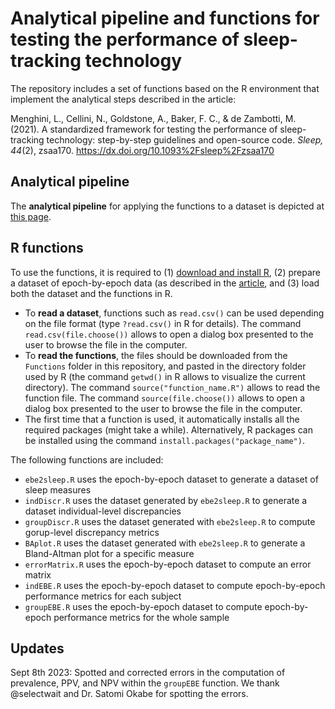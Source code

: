 # Analytical pipeline and functions for testing the performance of sleep-tracking technology

The repository includes a set of functions based on the R environment that implement the analytical steps described in the article:

Menghini, L., Cellini, N., Goldstone, A., Baker, F. C., & de Zambotti, M. (2021). A standardized framework for testing the performance of sleep-tracking technology: step-by-step guidelines and open-source code. *Sleep, 44*(2), zsaa170. https://dx.doi.org/10.1093%2Fsleep%2Fzsaa170

## Analytical pipeline
The **analytical pipeline** for applying the functions to a dataset is depicted at [this page](https://sri-human-sleep.github.io/sleep-trackers-performance/AnalyticalPipeline_v1.0.0.html).

## R functions
To use the functions, it is required to (1) [download and install R](https://cran.r-project.org/), (2) prepare a dataset of epoch-by-epoch data (as described in the [article](https://dx.doi.org/10.1093%2Fsleep%2Fzsaa170), and (3) load both the dataset and the functions in R.

- To **read a dataset**, functions such as `read.csv()` can be used depending on the file format (type `?read.csv()` in R for details). The command `read.csv(file.choose())` allows to open a dialog box presented to the user to browse the file in the computer.
- To **read the functions**, the files should be downloaded from the `Functions` folder in this repository, and pasted in the directory folder used by R (the command `getwd()` in R allows to visualize the current directory). The command `source("function_name.R")` allows to read the function file. The command `source(file.choose())` allows to open a dialog box presented to the user to browse the file in the computer.
- The first time that a function is used, it automatically installs all the required packages (might take a while). Alternatively, R packages can be installed using the command `install.packages("package_name")`.

The following functions are included:

- `ebe2sleep.R` uses the epoch-by-epoch dataset to generate a dataset of sleep measures
- `indDiscr.R` uses the dataset generated by `ebe2sleep.R` to generate a dataset individual-level discrepancies
- `groupDiscr.R` uses the dataset generated with `ebe2sleep.R` to compute gorup-level discrepancy metrics
- `BAplot.R` uses the dataset generated with `ebe2sleep.R` to generate a Bland-Altman plot for a specific measure
- `errorMatrix.R` uses the epoch-by-epoch dataset to compute an error matrix
- `indEBE.R` uses the epoch-by-epoch dataset to compute epoch-by-epoch performance metrics for each subject
- `groupEBE.R` uses the epoch-by-epoch dataset to compute epoch-by-epoch performance metrics for the whole sample

## Updates

Sept 8th 2023: Spotted and corrected errors in the computation of prevalence, PPV, and NPV within the `groupEBE` function. We thank @selectwait and Dr. Satomi Okabe for spotting the errors.
